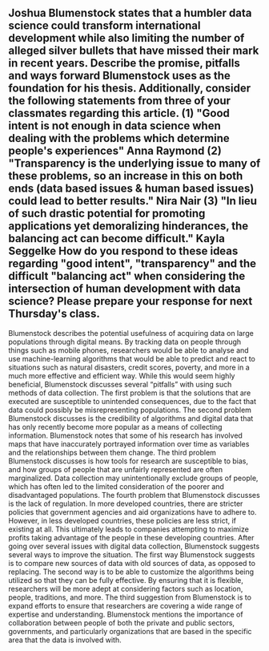 ## Joshua Blumenstock states that a humbler data science could transform international development while also limiting the number of alleged silver bullets that have missed their mark in recent years. Describe the promise, pitfalls and ways forward Blumenstock uses as the foundation for his thesis. Additionally, consider the following statements from three of your classmates regarding this article. (1) "Good intent is not enough in data science when dealing with the problems which determine people's experiences" Anna Raymond (2) "Transparency is the underlying issue to many of these problems, so an increase in this on both ends (data based issues & human based issues) could lead to better results." Nira Nair (3) "In lieu of such drastic potential for promoting applications yet demoralizing hinderances, the balancing act can become difficult." Kayla Seggelke How do you respond to these ideas regarding "good intent", "transparency" and the difficult "balancing act" when considering the intersection of human development with data science? Please prepare your response for next Thursday's class.
Blumenstock describes the potential usefulness of acquiring data on large populations through digital means. By tracking data on people through things such as mobile phones, researchers would be able to analyse and use machine-learning algorithms that would be able to predict and react to situations such as natural disasters, credit scores, poverty, and more in a much more effective and efficient way. While this would seem highly beneficial, Blumenstock discusses several “pitfalls” with using such methods of data collection. The first problem is that the solutions that are executed are susceptible to unintended consequences, due to the fact that data could possibly be misrepresenting populations. The second problem Blumenstock discusses is the credibility of algorithms and digital data that has only recently become more popular as a means of collecting information. Blumenstock notes that some of his research has involved maps that have inaccurately portrayed information over time as variables and the relationships between them change. The third problem Blumenstock discusses is how tools for research are susceptible to bias, and how groups of people that are unfairly represented are often marginalized. Data collection may unintentionally exclude groups of people, which has often led to the limited consideration of the poorer and disadvantaged populations. The fourth problem that Blumenstock discusses is the lack of regulation. In more developed countries, there are stricter policies that government agencies and aid organizations have to adhere to. However, in less developed countries, these policies are less strict, if existing at all. This ultimately leads to companies attempting to maximize profits taking advantage of the people in these developing countries. After going over several issues with digital data collection, Blumenstock suggests several ways to improve the situation. The first way Blumenstock suggests is to compare new sources of data with old sources of data, as opposed to replacing. The second way is to be able to customize the algorithms being utilized so that they can be fully effective. By ensuring that it is flexible, researchers will be more adept at considering factors such as location, people, traditions, and more. The third suggestion from Blumenstock is to expand efforts to ensure that researchers are covering a wide range of expertise and understanding. Blumenstock mentions the importance of collaboration between people of both the private and public sectors, governments, and particularly organizations that are based in the specific area that the data is involved with. 
